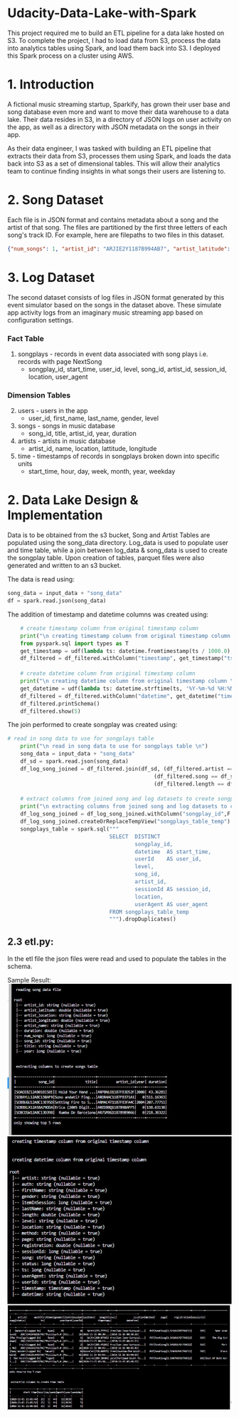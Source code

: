 # Udacity-Data-Lake-with-Spark
This project required me to build an ETL pipeline for a data lake hosted on S3. To complete the project, I had to load data from S3, process the data into analytics tables using Spark, and load them back into S3. I deployed this Spark process on a cluster using AWS.

# 1. Introduction

A fictional music streaming startup, Sparkify, has grown their user base and song database even more and want to move their data warehouse to a data lake. Their data resides in S3, in a directory of JSON logs on user activity on the app, as well as a directory with JSON metadata on the songs in their app.

As their data engineer, I was tasked with building an ETL pipeline that extracts their data from S3, processes them using Spark, and loads the data back into S3 as a set of dimensional tables. This will allow their analytics team to continue finding insights in what songs their users are listening to.

# 2. Song Dataset

Each file is in JSON format and contains metadata about a song and the artist of that song. The files are partitioned by the first three letters of each song's track ID. For example, here are filepaths to two files in this dataset.
  ```json
  {"num_songs": 1, "artist_id": "ARJIE2Y1187B994AB7", "artist_latitude": null, "artist_longitude": null, "artist_location": "", "artist_name": "Line Renaud", "song_id": "SOUPIRU12A6D4FA1E1", "title": "Der Kleine Dompfaff", "duration": 152.92036, "year": 0}
  ```
# 3. Log Dataset

The second dataset consists of log files in JSON format generated by this event simulator based on the songs in the dataset above. These simulate app activity logs from an imaginary music streaming app based on configuration settings.

### Fact Table
1. songplays - records in event data associated with song plays i.e. records with page NextSong
    * songplay_id, start_time, user_id, level, song_id, artist_id, session_id, location, user_agent
### Dimension Tables
2. users - users in the app
    * user_id, first_name, last_name, gender, level
3. songs - songs in music database
    * song_id, title, artist_id, year, duration
4. artists - artists in music database
    * artist_id, name, location, lattitude, longitude
5. time - timestamps of records in songplays broken down into specific units
    * start_time, hour, day, week, month, year, weekday


# 2. Data Lake Design & Implementation
Data is to be obtained from the s3 bucket, Song and Artist Tables are populated using the song_data directory.
Log_data is used to populate user and time table, while a join between log_data & song_data is used to create the songplay table.
Upon creation of tables, parquet files were also generated and written to an s3 bucket.


The data is read using:
``` python
song_data = input_data + "song_data"
df = spark.read.json(song_data)
```

The addition of timestamp and datetime columns was created using:
``` python
    # create timestamp column from original timestamp column
    print("\n creating timestamp column from original timestamp column \n")
    from pyspark.sql import types as T
    get_timestamp = udf(lambda ts: datetime.fromtimestamp(ts / 1000.0), T.TimestampType())
    df_filtered = df_filtered.withColumn("timestamp", get_timestamp("ts"))
    
    # create datetime column from original timestamp column
    print("\n creating datetime column from original timestamp column \n")
    get_datetime = udf(lambda ts: datetime.strftime(ts, '%Y-%m-%d %H:%M:%S'))
    df_filtered = df_filtered.withColumn("datetime", get_datetime("timestamp"))
    df_filtered.printSchema()
    df_filtered.show(5)
```

The join performed to create songplay was  created using:
``` python
# read in song data to use for songplays table
    print("\n read in song data to use for songplays table \n")
    song_data = input_data + "song_data"
    df_sd = spark.read.json(song_data)
    df_log_song_joined = df_filtered.join(df_sd, (df_filtered.artist == df_sd.artist_name) & \
                                              (df_filtered.song == df_sd.title) & \
                                              (df_filtered.length == df_sd.duration))

    # extract columns from joined song and log datasets to create songplays table
    print("\n extracting columns from joined song and log datasets to create songplays table \n")
    df_log_song_joined = df_log_song_joined.withColumn("songplay_id",F.row_number().over(Window.orderBy("artist_id")))
    df_log_song_joined.createOrReplaceTempView("songplays_table_temp")
    songplays_table = spark.sql("""
                                SELECT  DISTINCT
                                        songplay_id,
                                        datetime  AS start_time,
                                        userId    AS user_id,
                                        level,
                                        song_id,
                                        artist_id,
                                        sessionId AS session_id,
                                        location,
                                        userAgent AS user_agent
                                FROM songplays_table_temp
                                """).dropDuplicates()
```


## 2.3 etl.py: 
In the etl file the json files were read and used to populate the tables in the schema. 
    
Sample Result:
![Result 1](result1.JPG)
![Result 2](result2.JPG)
![Result 3](result3.JPG)

